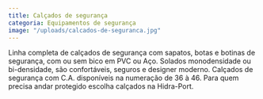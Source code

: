 ```yaml
---
title: Calçados de segurança
categoria: Equipamentos de segurança
image: "/uploads/calcados-de-seguranca.jpg"
---
```


Linha completa de calçados de segurança com sapatos, botas e botinas de segurança, com ou sem bico em PVC ou Aço. Solados monodensidade ou bi-densidade, são confortáveis, seguros e designer moderno. Calçados de segurança com C.A. disponíveis na numeração de 36 à 46. Para quem precisa andar protegido escolha calçados na Hidra-Port.
